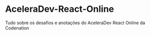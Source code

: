 # AceleraDev-React-Online
Tudo sobre os desafios e anotações do AceleraDev React Online da Codenation
